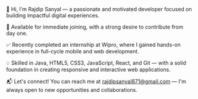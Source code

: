 👋 Hi, I'm Rajdip Sanyal — a passionate and motivated developer focused on building impactful digital experiences.

🚀 Available for immediate joining, with a strong desire to contribute from day one.

✅ Recently completed an internship at Wipro, where I gained hands-on experience in full-cycle mobile and web development.

💡 Skilled in Java, HTML5, CSS3, JavaScript, React, and Git — with a solid foundation in creating responsive and interactive web applications.

📬 Let's connect! You can reach me at rajdipsanyal871@gmail.com — I'm always open to new opportunities and collaborations.

